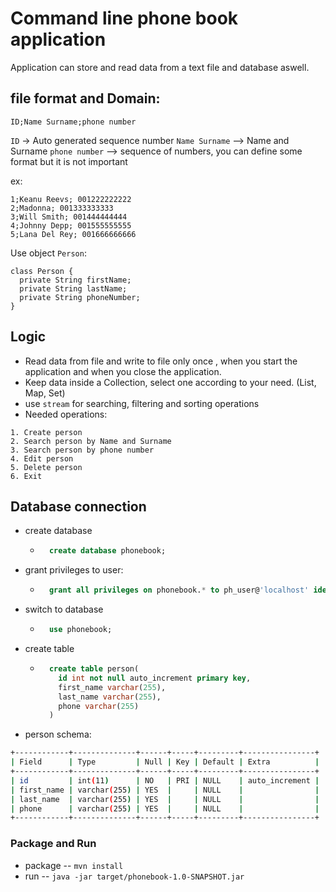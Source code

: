 # Command line phone book application

Application can store and read data from a text file and database aswell.

## file format and Domain: 
```ID;Name Surname;phone number```

`ID` -> Auto generated sequence number
`Name Surname` --> Name and Surname
`phone number` --> sequence of numbers, you can define some format but it is not important

ex:
```
1;Keanu Reevs; 001222222222
2;Madonna; 001333333333
3;Will Smith; 001444444444
4;Johnny Depp; 001555555555
5;Lana Del Rey; 001666666666
```

Use object `Person`: 
```
class Person {
  private String firstName;
  private String lastName;
  private String phoneNumber;
}
```

## Logic
* Read data from file and write to file only once , when you start the application and when you close the application. 
* Keep data inside a Collection, select one according to your need. (List, Map, Set)
* use `stream` for searching, filtering and sorting operations
* Needed operations: 
```
1. Create person
2. Search person by Name and Surname
3. Search person by phone number
4. Edit person
5. Delete person
6. Exit
```
## Database connection
+ create database
  - ```sql
      create database phonebook;
    ```
+ grant privileges to user: 

  - ```sql 
      grant all privileges on phonebook.* to ph_user@'localhost' identified by 'ph_password'; 
    ```
+ switch to database
  - ```sql
      use phonebook;
    ```
+ create table
  - ```sql
      create table person(
        id int not null auto_increment primary key,
        first_name varchar(255),
        last_name varchar(255),
        phone varchar(255)
      )
    ```
+ person schema: 
```bash
+------------+--------------+------+-----+---------+----------------+
| Field      | Type         | Null | Key | Default | Extra          |
+------------+--------------+------+-----+---------+----------------+
| id         | int(11)      | NO   | PRI | NULL    | auto_increment |
| first_name | varchar(255) | YES  |     | NULL    |                |
| last_name  | varchar(255) | YES  |     | NULL    |                |
| phone      | varchar(255) | YES  |     | NULL    |                |
+------------+--------------+------+-----+---------+----------------+
```
### Package and Run
* package -- `mvn install`
* run -- `java -jar target/phonebook-1.0-SNAPSHOT.jar`

